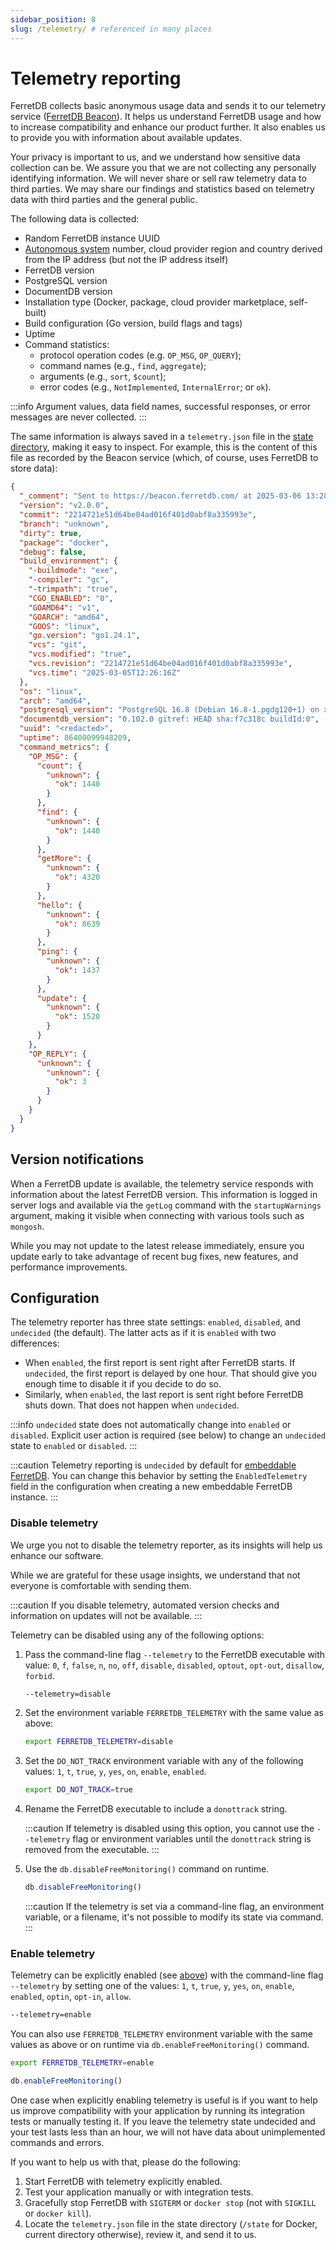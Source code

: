 ```yaml
---
sidebar_position: 8
slug: /telemetry/ # referenced in many places
---
```


# Telemetry reporting

FerretDB collects basic anonymous usage data and sends it to our telemetry service ([FerretDB Beacon](https://beacon.ferretdb.com)).
It helps us understand FerretDB usage and how to increase compatibility and enhance our product further.
It also enables us to provide you with information about available updates.

Your privacy is important to us, and we understand how sensitive data collection can be.
We assure you that we are not collecting any personally identifying information.
We will never share or sell raw telemetry data to third parties.
We may share our findings and statistics based on telemetry data with third parties and the general public.

The following data is collected:

- Random FerretDB instance UUID
- [Autonomous system](<https://en.wikipedia.org/wiki/Autonomous_system_(Internet)>) number,
  cloud provider region and country derived from the IP address (but not the IP address itself)
- FerretDB version
- PostgreSQL version
- DocumentDB version
- Installation type (Docker, package, cloud provider marketplace, self-built)
- Build configuration (Go version, build flags and tags)
- Uptime
- Command statistics:
  - protocol operation codes (e.g. `OP_MSG`, `OP_QUERY`);
  - command names (e.g., `find`, `aggregate`);
  - arguments (e.g., `sort`, `$count`);
  - error codes (e.g., `NotImplemented`, `InternalError`; or `ok`).

:::info
Argument values, data field names, successful responses, or error messages are never collected.
:::

The same information is always saved in a `telemetry.json` file
in the [state directory](configuration/flags.md#miscellaneous), making it easy to inspect.
For example, this is the content of this file as recorded by the Beacon service
(which, of course, uses FerretDB to store data):

```json
{
  "_comment": "Sent to https://beacon.ferretdb.com/ at 2025-03-06 13:28:57Z.",
  "version": "v2.0.0",
  "commit": "2214721e51d64be04ad016f401d0abf8a335993e",
  "branch": "unknown",
  "dirty": true,
  "package": "docker",
  "debug": false,
  "build_environment": {
    "-buildmode": "exe",
    "-compiler": "gc",
    "-trimpath": "true",
    "CGO_ENABLED": "0",
    "GOAMD64": "v1",
    "GOARCH": "amd64",
    "GOOS": "linux",
    "go.version": "go1.24.1",
    "vcs": "git",
    "vcs.modified": "true",
    "vcs.revision": "2214721e51d64be04ad016f401d0abf8a335993e",
    "vcs.time": "2025-03-05T12:26:16Z"
  },
  "os": "linux",
  "arch": "amd64",
  "postgresql_version": "PostgreSQL 16.8 (Debian 16.8-1.pgdg120+1) on x86_64-pc-linux-gnu, compiled by gcc (Debian 12.2.0-14) 12.2.0, 64-bit",
  "documentdb_version": "0.102.0 gitref: HEAD sha:f7c318c buildId:0",
  "uuid": "<redacted>",
  "uptime": 86400099948209,
  "command_metrics": {
    "OP_MSG": {
      "count": {
        "unknown": {
          "ok": 1440
        }
      },
      "find": {
        "unknown": {
          "ok": 1440
        }
      },
      "getMore": {
        "unknown": {
          "ok": 4320
        }
      },
      "hello": {
        "unknown": {
          "ok": 8639
        }
      },
      "ping": {
        "unknown": {
          "ok": 1437
        }
      },
      "update": {
        "unknown": {
          "ok": 1520
        }
      }
    },
    "OP_REPLY": {
      "unknown": {
        "unknown": {
          "ok": 3
        }
      }
    }
  }
}
```

## Version notifications

When a FerretDB update is available,
the telemetry service responds with information about the latest FerretDB version.
This information is logged in server logs and available via the `getLog` command with the `startupWarnings` argument, making it visible when connecting with various tools such as `mongosh`.

While you may not update to the latest release immediately,
ensure you update early to take advantage of recent bug fixes, new features, and performance improvements.

## Configuration

The telemetry reporter has three state settings: `enabled`, `disabled`, and `undecided` (the default).
The latter acts as if it is `enabled` with two differences:

- When `enabled`, the first report is sent right after FerretDB starts.
  If `undecided`, the first report is delayed by one hour.
  That should give you enough time to disable it if you decide to do so.
- Similarly, when `enabled`, the last report is sent right before FerretDB shuts down.
  That does not happen when `undecided`.

:::info
`undecided` state does not automatically change into `enabled` or `disabled`.
Explicit user action is required (see below) to change an `undecided` state to `enabled` or `disabled`.
:::

:::caution
Telemetry reporting is `undecided` by default for [embeddable FerretDB](installation/ferretdb/go.md).
You can change this behavior by setting the `EnabledTelemetry` field in the configuration when creating a new embeddable FerretDB instance.
:::

### Disable telemetry

We urge you not to disable the telemetry reporter, as its insights will help us enhance our software.

While we are grateful for these usage insights, we understand that not everyone is comfortable with sending them.

:::caution
If you disable telemetry, automated version checks and information on updates will not be available.
:::

Telemetry can be disabled using any of the following options:

1. Pass the command-line flag `--telemetry` to the FerretDB executable with value:
   `0`, `f`, `false`, `n`, `no`, `off`, `disable`, `disabled`, `optout`, `opt-out`, `disallow`, `forbid`.

   ```sh
   --telemetry=disable
   ```

2. Set the environment variable `FERRETDB_TELEMETRY` with the same value as above:

   ```sh
   export FERRETDB_TELEMETRY=disable
   ```

3. Set the `DO_NOT_TRACK` environment variable with any of the following values:
   `1`, `t`, `true`, `y`, `yes`, `on`, `enable`, `enabled`.

   ```sh
   export DO_NOT_TRACK=true
   ```

4. Rename the FerretDB executable to include a `donottrack` string.

   :::caution
   If telemetry is disabled using this option, you cannot use the `--telemetry` flag or environment variables
   until the `donottrack` string is removed from the executable.
   :::

5. Use the `db.disableFreeMonitoring()` command on runtime.

   ```js
   db.disableFreeMonitoring()
   ```

   :::caution
   If the telemetry is set via a command-line flag, an environment variable, or a filename, it's not possible
   to modify its state via command.
   :::

### Enable telemetry

Telemetry can be explicitly enabled (see [above](#configuration)) with the command-line flag `--telemetry`
by setting one of the values:
`1`, `t`, `true`, `y`, `yes`, `on`, `enable`, `enabled`, `optin`, `opt-in`, `allow`.

```sh
--telemetry=enable
```

You can also use `FERRETDB_TELEMETRY` environment variable with the same values as above
or on runtime via `db.enableFreeMonitoring()` command.

```sh
export FERRETDB_TELEMETRY=enable
```

```js
db.enableFreeMonitoring()
```

One case when explicitly enabling telemetry is useful is if you want to help us improve compatibility
with your application by running its integration tests or manually testing it.
If you leave the telemetry state undecided and your test lasts less than an hour,
we will not have data about unimplemented commands and errors.

If you want to help us with that, please do the following:

1. Start FerretDB with telemetry explicitly enabled.
2. Test your application manually or with integration tests.
3. Gracefully stop FerretDB with `SIGTERM` or `docker stop` (not with `SIGKILL` or `docker kill`).
4. Locate the `telemetry.json` file in the state directory
   (`/state` for Docker, current directory otherwise), review it, and send it to us.
